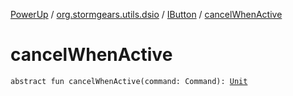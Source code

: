 [PowerUp](../../index.md) / [org.stormgears.utils.dsio](../index.md) / [IButton](index.md) / [cancelWhenActive](./cancel-when-active.md)

# cancelWhenActive

`abstract fun cancelWhenActive(command: Command): `[`Unit`](https://kotlinlang.org/api/latest/jvm/stdlib/kotlin/-unit/index.html)